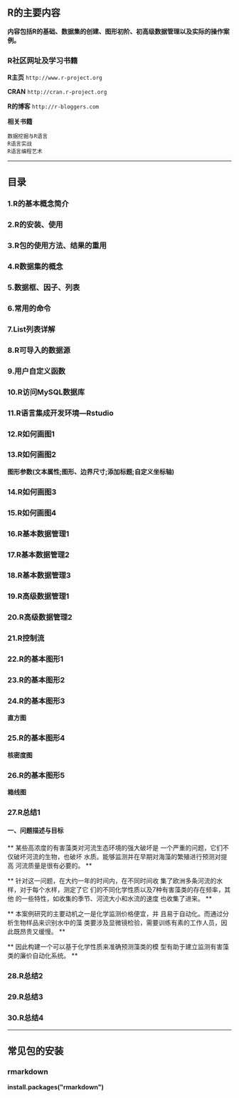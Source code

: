 
## R的主要内容
**内容包括R的基础、数据集的创建、图形初阶、初高级数据管理以及实际的操作案例。**


### R社区网址及学习书籍
**R主页**
`http://www.r-project.org`

**CRAN**
`http://cran.r-project.org`

**R的博客**
`http://r-bloggers.com`

**相关书籍**
```
数据挖掘与R语言
R语言实战
R语言编程艺术
```

---

## 目录

### 1.R的基本概念简介

### 2.R的安装、使用

### 3.R包的使用方法、结果的重用

### 4.R数据集的概念

### 5.数据框、因子、列表

### 6.常用的命令

### 7.List列表详解

### 8.R可导入的数据源

### 9.用户自定义函数

### 10.R访问MySQL数据库

### 11.R语言集成开发环境—Rstudio

### 12.R如何画图1

### 13.R如何画图2
**图形参数(文本属性;图形、边界尺寸;添加标题;自定义坐标轴)**


### 14.R如何画图3

### 15.R如何画图4

### 16.R基本数据管理1

### 17.R基本数据管理2

### 18.R基本数据管理3

### 19.R高级数据管理1

### 20.R高级数据管理2

### 21.R控制流

### 22.R的基本图形1

### 23.R的基本图形2

### 24.R的基本图形3
**直方图**

### 25.R的基本图形4
**核密度图**

### 26.R的基本图形5
**箱线图**

### 27.R总结1
#### **一、问题描述与目标**
**
某些高浓度的有害藻类对河流生态环境的强大破坏是
一个严重的问题，它们不仅破坏河流的生物，也破坏
水质。能够监测并在早期对海藻的繁殖进行预测对提高
河流质量是很有必要的。
**

**
针对这一问题，在大约一年的时间内，在不同时间收
集了欧洲多条河流的水样，对于每个水样，测定了它
们的不同化学性质以及7种有害藻类的存在频率，其他
的一些特性，如收集的季节、河流大小和水流的速度
也收集了进来。
**

**
本案例研究的主要动机之一是化学监测价格便宜，并
且易于自动化。而通过分析生物样品来识别水中的藻
类要涉及显微镜检验，需要训练有素的工作人员，因
此既昂贵又缓慢。
**

**
因此构建一个可以基于化学性质来准确预测藻类的模
型有助于建立监测有害藻类的廉价自动化系统。
**



### 28.R总结2

### 29.R总结3

### 30.R总结4


---


## 常见包的安装

### rmarkdown
**install.packages("rmarkdown")**



